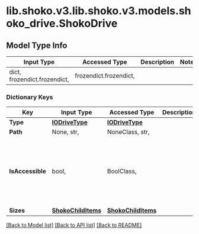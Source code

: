 # lib.shoko.v3.lib.shoko.v3.models.shoko_drive.ShokoDrive

## Model Type Info
Input Type | Accessed Type | Description | Notes
------------ | ------------- | ------------- | -------------
dict, frozendict.frozendict,  | frozendict.frozendict,  |  | 

### Dictionary Keys
Key | Input Type | Accessed Type | Description | Notes
------------ | ------------- | ------------- | ------------- | -------------
**Type** | [**IODriveType**](IODriveType.md) | [**IODriveType**](IODriveType.md) |  | [optional] 
**Path** | None, str,  | NoneClass, str,  |  | [optional] 
**IsAccessible** | bool,  | BoolClass,  |  | [optional] if omitted the server will use the default value of False
**Sizes** | [**ShokoChildItems**](ShokoChildItems.md) | [**ShokoChildItems**](ShokoChildItems.md) |  | [optional] 

[[Back to Model list]](../../README.md#documentation-for-models) [[Back to API list]](../../README.md#documentation-for-api-endpoints) [[Back to README]](../../README.md)

